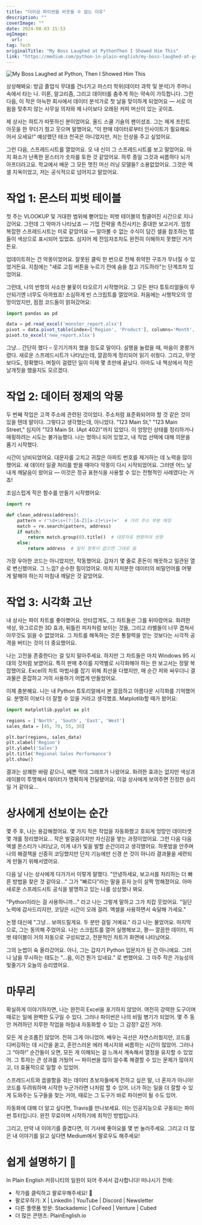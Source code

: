 ```yaml
---
title: "더이상 파이썬을 비웃을 수 없는 이유"
description: ""
coverImage: ""
date: 2024-08-03 15:53
ogImage: 
  url: 
tag: Tech
originalTitle: "My Boss Laughed at PythonThen I Showed Him This"
link: "https://medium.com/python-in-plain-english/my-boss-laughed-at-python-then-i-showed-him-this-3dfcd77a3736"
---
```




![My Boss Laughed at Python, Then I Showed Him This](/assets/img/MyBossLaughedatPythonThenIShowedHimThis_0.png)

상상해봐요: 방금 졸업식 무대를 건너가고 마스터 학위(데이터 과학 및 분석)가 주머니 속에서 타는 나. 이론, 알고리즘, 그리고 데이터를 춤추게 하는 약속이 가득합니다. 그런 다음, 이 작은 아늑한 회사에서 데이터 분석가로 첫 날을 맞이하게 되었어요 — 서로 어욈을 맞추지 않는 사무실 의자와 제 나이보다 오래된 커피 머신이 있는 곳이죠.

제 상사는 하트가 따뜻하신 분이었어요. 올드 스쿨 기술의 팬이셨죠. 그는 제게 프린트 아웃을 한 무더기 줬고 웃으며 말했어요, “이 판매 데이터로부터 인사이트가 필요해요. 어서 오세요!” 예상했던 테크 천국은 아니었지만, 저는 인상을 주고 싶었어요.

그런 다음, 스프레드시트를 열었어요. 오 내 신이 그 스프레드시트를 보고 말았어요. 마치 화소가 난폭한 몬스터가 숫자를 토한 것 같았어요. 하루 종일 그것과 씨름하다 뇌가 아프더라고요. 학교에서 배운 그 모든 멋진 머신 러닝 모델들? 소용없었어요. 그것은 엑셀 지옥이었고, 저는 공식적으로 넘어지고 말았어요.

<div class="content-ad"></div>

# 작업 1: 몬스터 피벗 테이블

첫 주는 VLOOKUP 및 거대한 범위에 뻗어있는 피벗 테이블의 헝클어진 시간으로 지나갔어요. 그런데 그 악마가 나타났죠 — 기업 전략을 촉진시키는 중대한 보고서가. 엄청 복잡한 스프레드시트는 미로 같았어요 — 알아볼 수 없는 수식이 담긴 셀을 참조하는 탭들이 색상으로 표시되어 있었죠. 심지어 제 전임자조차도 완전히 이해하지 못했던 거거든요.

업데이트하는 건 악몽이었어요. 잘못된 클릭 한 번으로 전체 취약한 구조가 무너질 수 있었거든요. 지침에는 "새로 고침 버튼을 누르기 전에 숨을 참고 기도하라"는 단계조차 있었어요.

그런데, 나의 반항의 사소한 불꽃이 타오르기 시작했어요. 그 모든 판다 튜토리얼들이 무산되기엔 너무도 아까웠죠! 소심하게 빈 스크립트를 열었어요. 처음에는 시행착오의 엉망이었지만, 점점 코드들이 얽혀갔어요:

<div class="content-ad"></div>

```js
import pandas as pd

data = pd.read_excel('monster_report.xlsx')
pivot = data.pivot_table(index=['Region', 'Product'], columns='Month', values='Sales', aggfunc='sum')
pivot.to_excel('new_report.xlsx')
```

그냥… 간단히 했다 – 웃기기까지 했을 정도로 말이다. 실행을 눌렀을 때, 마음이 쿵쾅거렸다. 새로운 스프레드시트가 나타났는데, 깔끔하게 정리되어 읽기 쉬웠다. 그리고, 무엇보다도, 정확했다. 며칠이 걸렸던 일이 이제 몇 초만에 끝났다. 아마도 내 책상에서 작은 날개짓을 했을지도 모르겠다.

# 작업 2: 데이터 정제의 악몽

두 번째 작업은 고객 주소에 관련된 것이었다. 주소처럼 표준화되어야 할 것 같은 것이 있을 텐데 말이다. 그렇다고 생각했는데, 아니었다. "123 Main St," "123 Main Street," 심지어 "123 Main St. (Apt 402)"까지 있었다. 이 엉망인 상태를 정리하거나 매핑하려는 시도는 불가능했다. 나는 멍하니 되어 있었고, 내 직업 선택에 대해 의문을 품기 시작했다.

<div class="content-ad"></div>

시간이 낭비되었어요. 대문자를 고치고 귀찮은 아파트 번호를 제거하는 데 노력을 많이 했어요. 새 데이터 일괄 처리를 받을 때마다 악몽이 다시 시작되었어요. 그러덴 어느 날 내게 깨달음이 왔어요 — 이것은 정규 표현식을 사용할 수 있는 전형적인 사례였다는 거죠!

조심스럽게 작은 함수를 만들기 시작했어요:

```python
import re

def clean_address(address):
    pattern = r'\d+\s+(?:[A-Z][a-z]+\s+)+'  # 거리 주소 부분 매칭
    match = re.search(pattern, address)
    if match:
        return match.group(0).title()  # 대문자로 변환하여 반환
    else:
        return address  # 일치 항목이 없으면 그대로 둠
```

가장 우아한 코드는 아니었지만, 작동했어요. 갑자기 몇 줄로 혼돈이 깨끗하고 일관된 열로 변신했어요. 그 느낌? 순수한 힘이었어요. 마치 지저분한 데이터의 비밀언어를 어떻게 말해야 하는지 마침내 깨달은 것 같았어요.

<div class="content-ad"></div>

# 작업 3: 시각화 고난

내 상사는 파이 차트를 좋아했어요. 안타깝게도, 그 차트들은 그를 뒤따랐어요. 화려한 색상, 와그르르한 3D 효과, 뒤틀린 피자처럼 보이는 것들, 그리고 라벨들이 너무 겹쳐서 아무것도 읽을 수 없었어요. 그 차트를 해독하는 것은 통찰력을 얻는 것보다는 시각적 공격을 버티는 것이 더 중요했어요.

나는 고전을 존중한다는 걸 잊지 말아주세요. 하지만 그 차트들은 마치 Windows 95 시대의 것처럼 보였어요. 특히 판매 추이를 지역별로 시각화해야 하는 한 보고서는 정말 복잡했어요. Excel의 차트 마법사를 잡기 위해 최선을 다했지만, 매 순간 저와 싸우더니 결과물은 혼잡하고 거의 사용하기 어렵게 만들었어요.

이제 충분해요. 나는 내 Python 튜토리얼에서 본 깔끔하고 아름다운 시각화를 기억했어요. 분명히 이보다 더 잘할 수 있을 거라고 생각했죠. Matplotlib할 때가 왔어요:

<div class="content-ad"></div>

```python
import matplotlib.pyplot as plt

regions = ['North', 'South', 'East', 'West']
sales_data = [45, 70, 55, 30]

plt.bar(regions, sales_data)
plt.xlabel('Region')
plt.ylabel('Sales')
plt.title('Regional Sales Performance')
plt.show()
```

결과는 상쾌한 바람 같으니, 예쁜 막대 그래프가 나왔어요. 화려한 효과는 없지만 색상과 레이블이 투명해서 데이터가 명확하게 전달됐어요. 이걸 상사에게 보여주면 진정한 승리일 거 같아요...

# 상사에게 선보이는 순간

몇 주 후, 나는 용감해졌어요. 몇 가지 작은 작업을 자동화했고 호되게 엉망인 데이터셋 몇 개를 정리했어요... 작은 발걸음이지만 자신감을 쌓는 과정이었어요. 그런 다음 다음 엑셀 몬스터가 나타났고, 이게 내가 빛을 발할 순간이라고 생각했어요. 하룻밤을 안주며 나의 해결책을 신중히 코딩했지만 단지 기능에만 신경 쓴 것이 아니라 결과물을 세련되게 만들기 위해서였어요.

<div class="content-ad"></div>

다음 날 나는 상사에게 다가가서 이렇게 말했다. "안녕하세요, 보고서를 처리하는 더 빠른 방법을 찾은 것 같아요…" 그가 "빠르다"라는 말을 듣자 눈이 살짝 멍해졌어요. 아마 새로운 스프레드시트 공식을 발명하고 있는 나를 상상했나 봐요.

"Python이라는 걸 사용하니까…" 라고 나는 그렇게 말하고 그가 치캅 웃었어요. "일단 노력에 감사드리지만, 코딩은 시간이 오래 걸려. 엑셀을 사용하면서 숙달해 가세요."

논쟁 대신에 "그냥… 보여드릴게요. 두 분만 걸릴 거예요." 라고 나는 물었어요. 마지막으로, 그는 동의해 주었어요. 나는 스크립트를 열어 실행해보고, 쾅— 깔끔한 데이터, 피벗 테이블이 거의 자동으로 구성되었고, 전문적인 차트가 화면에 나타났어요.

그의 눈썹이 슉 올라갔어요. 아니, 그는 갑자기 Python 입문자가 된 건 아니에요. 그러나 남을 무시하는 태도는 "...음, 이건 뭔가 있네요." 로 변했어요. 그 아주 작은 가능성의 빛줄기가 오늘의 승리였어요.

<div class="content-ad"></div>

# 마무리

확실하게 이야기하자면, 나는 완전히 Excel을 포기하지 않았어. 여전히 강력한 도구이며 때로는 일에 완벽한 도구일 수 있다. 그러나 파이썬은 나의 비밀 병기가 되었어. 몇 주 동안 꺼려하던 지루한 작업을 마침내 자동화할 수 있는 그 감정? 값진 거야.

모든 게 순조롭진 않았어. 전혀 그게 아니었어. 배우는 곡선은 자연스러웠지만, 코드를 디버깅하는 데 시간을 쏟고, 혼란스러운 에러 메시지와 씨름하는 시간이 많았어. 그러나 그 “아하!” 순간들이 오면, 모든 게 이해되는 걸 느껴서 계속해서 열정을 유지할 수 있었어. 그 투자는 큰 성과를 거뒀어 — 파이썬을 많이 알수록 해결할 수 있는 문제가 많아지고, 더 효율적으로 일할 수 있었어.

스프레드시트와 씁쓸함을 겪는 데이터 초보자들에게 전하고 싶은 말, 너 혼자가 아니야! 코드를 두려워하며 시작한 누군가라면 나처럼 할 수 있어. 너가 하는 일을 더 잘할 수 있게 도와주는 도구들을 찾는 거야, 때로는 그 도구가 바로 파이썬이 될 수도 있어.

<div class="content-ad"></div>

자동화에 대해 더 알고 싶다면, Travis를 만나보세요. 이는 인공지능으로 구동되는 파이썬 튜터입니다. 완전 무료이며 시작하기에 최적인 방법입니다.

그리고, 만약 내 이야기를 즐겼다면, 이 기사에 좋아요를 몇 번 눌러주세요. 그리고 더 많은 내 이야기를 읽고 싶다면 Medium에서 팔로우도 해주세요!

# 쉽게 설명하기 🚀

In Plain English 커뮤니티의 일원이 되어 주셔서 감사합니다! 떠나시기 전에:

<div class="content-ad"></div>

- 작가를 클릭하고 팔로우해주세요! 👏️️
- 팔로우하기: X | LinkedIn | YouTube | Discord | Newsletter
- 다른 플랫폼 방문: Stackademic | CoFeed | Venture | Cubed
- 더 많은 콘텐츠: PlainEnglish.io
